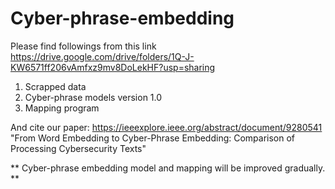 # Cyber-phrase-embedding
Please find followings from this link https://drive.google.com/drive/folders/1Q-J-KW6571ff206vAmfxz9mv8DoLekHF?usp=sharing

  1. Scrapped data
  2. Cyber-phrase models version 1.0
  3. Mapping program


And cite our paper:
   https://ieeexplore.ieee.org/abstract/document/9280541
   "From Word Embedding to Cyber-Phrase Embedding: Comparison of Processing Cybersecurity Texts"
   

** Cyber-phrase embedding model and mapping will be improved gradually. **
